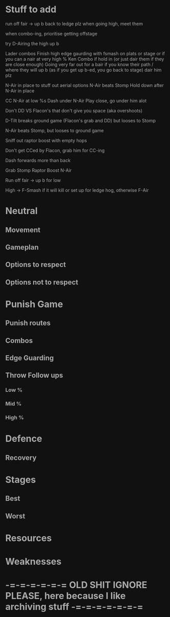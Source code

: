 # Stuff to add


run off fair -> up b back to ledge plz
when going high, meet them

when combo-ing, prioritise getting offstage




try D-Airing the high up b




Lader combos
Finish high edge gaurding with fsmash on plats or stage or if you can a nair at very high %
Ken Combo if hold in (or just dair them if they are close enough)
Going very far out for a bair if you know their path / where they will up b (as if you get up b-ed, you go back to stage)
dair him plz





N-Air in place to stuff out aerial options
N-Air beats Stomp
Hold down after N-Air in place

CC N-Air at low %s
Dash under N-Air
Play close, go under him alot

Don't DD VS Flacon's that don't give you space (aka overshoots)

D-Tilt breaks ground game (Flacon's grab and DD) but looses to Stomp

N-Air beats Stomp, but looses to ground game

Sniff out raptor boost with empty hops

Don't get CCed by Flacon, grab him for CC-ing

Dash forwards more than back

Grab
Stomp
Raptor Boost
N-Air






Run off fair -> up b for low

High -> F-Smash if it will kill or set up for ledge hog, otherwise F-Air




# Neutral

## Movement


## Gameplan


## Options to respect

### 


## Options not to respect


# Punish Game

## Punish routes


## Combos


## Edge Guarding


## Throw Follow ups

### Low %


### Mid %


### High %



# Defence

## Recovery


# Stages

## Best

## Worst


# Resources


# Weaknesses


# -=-=-=-=-=-= OLD SHIT IGNORE PLEASE, here because I like archiving stuff -=-=-=-=-=-=-=
<style>*, body, html{
	--text-color-fg: #AAAAAA;
	--text-color-bg: #111111;
	color: var(--text-color-fg);
	background-color: var(--text-color-bg);
}</style>